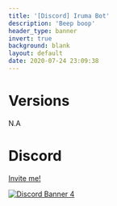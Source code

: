 ```yaml
---
title: '[Discord] Iruma Bot'
description: 'Beep boop'
header_type: banner
invert: true
background: blank
layout: default
date: 2020-07-24 23:09:38
---
```

# Versions
N.A

# Discord
[Invite me!](https://discord.com/api/oauth2/authorize?client_id=358908882283790337&permissions=8&scope=applications.commands%20bot)

[![Discord Banner 4](https://discordapp.com/api/guilds/735144130484895797/widget.png?style=banner2)](https://discord.gg/M79cK6g)